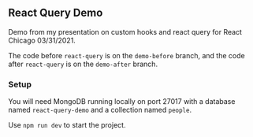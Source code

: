 ## React Query Demo

Demo from my presentation on custom hooks and react query for React Chicago 03/31/2021.

The code before `react-query` is on the `demo-before` branch, and the code after `react-query` is on the `demo-after` branch.

### Setup
You will need MongoDB running locally on port 27017 with a database named `react-query-demo` and a collection named `people`.

Use `npm run dev` to start the project.
